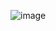 ![image](https://user-images.githubusercontent.com/55679058/191163606-f0962900-e7c9-4138-9a54-266cea395a34.png)
